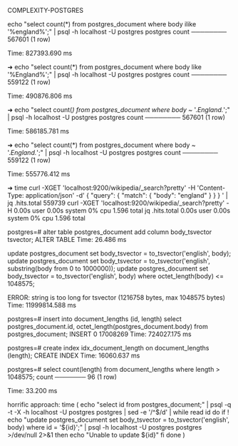 COMPLEXITY-POSTGRES

echo "select count(*) from postgres_document where body ilike '%england%';" | psql -h localhost -U postgres postgres
 count
────────
 567601
(1 row)

Time: 827393.690 ms

➜ echo "select count(*) from postgres_document where body like '%England%';" | psql -h localhost -U postgres postgres
 count
────────
 559122
(1 row)

Time: 490876.806 ms

➜ echo "select count(*) from postgres_document where body ~* '.*England.*';" | psql -h localhost -U postgres postgres
 count
────────
 567601
(1 row)

Time: 586185.781 ms

➜ echo "select count(*) from postgres_document where body ~ '.*England.*';" | psql -h localhost -U postgres postgres
 count
────────
 559122
(1 row)

Time: 555776.412 ms

➜ time curl -XGET 'localhost:9200/wikipedia/_search?pretty' -H 'Content-Type: application/json' -d'
{
  "query": { "match": { "body": "england" } }
}
' | jq .hits.total
559739
curl -XGET 'localhost:9200/wikipedia/_search?pretty' -H    0.00s user 0.00s system 0% cpu 1.596 total
jq .hits.total  0.00s user 0.00s system 0% cpu 1.596 total

postgres=# alter table postgres_document add column body_tsvector tsvector;
ALTER TABLE
Time: 26.486 ms

update postgres_document set body_tsvector = to_tsvector('english', body);
update postgres_document set body_tsvector = to_tsvector('english', substring(body from 0 to 1000000));
update postgres_document set body_tsvector = to_tsvector('english', body) where octet_length(body) <= 1048575;

ERROR:  string is too long for tsvector (1216758 bytes, max 1048575 bytes)
Time: 11999814.588 ms

postgres=# insert into document_lengths (id, length) select postgres_document.id, octet_length(postgres_document.body) from postgres_document;
INSERT 0 17008269
Time: 724027.175 ms

postgres=# create index idx_document_length on document_lengths (length);
CREATE INDEX
Time: 16060.637 ms

postgres=# select count(length) from document_lengths where length > 1048575;
 count 
───────
    96
(1 row)

Time: 33.200 ms

horrific approach:
time (
    echo "select id from postgres_document;" | psql -q -t -X -h localhost -U postgres postgres | sed -e '/^$/d' | while read id
    do
        if ! echo "update postgres_document set body_tsvector = to_tsvector('english', body) where id = '${id}';" | psql -h localhost -U postgres postgres >/dev/null 2>&1
        then
            echo "Unable to update ${id}"
        fi
    done
)
